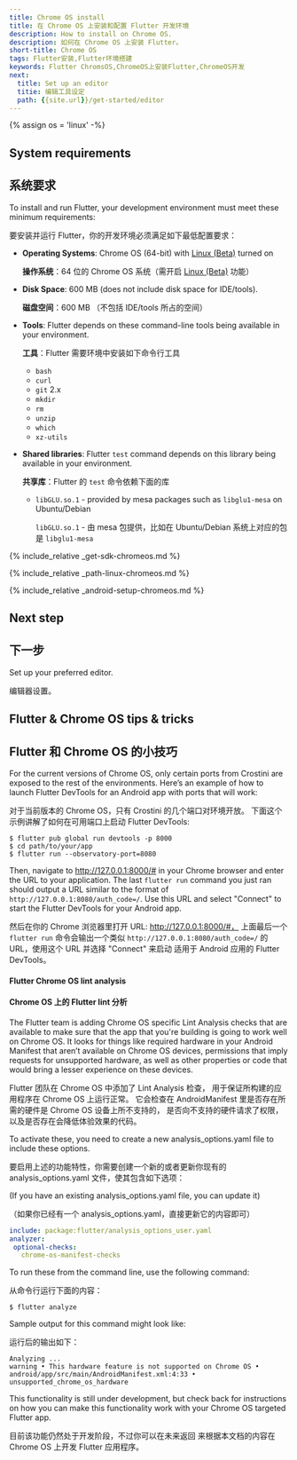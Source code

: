 ```yaml
---
title: Chrome OS install
title: 在 Chrome OS 上安装和配置 Flutter 开发环境
description: How to install on Chrome OS.
description: 如何在 Chrome OS 上安装 Flutter。
short-title: Chrome OS
tags: Flutter安装,Flutter环境搭建
keywords: Flutter ChromsOS,ChromeOS上安装Flutter,ChromeOS开发
next:
  title: Set up an editor
  titie: 编辑工具设定
  path: {{site.url}}/get-started/editor
---
```


{% assign os = 'linux' -%}

## System requirements

## 系统要求

To install and run Flutter, your development environment
must meet these minimum requirements:

要安装并运行 Flutter，你的开发环境必须满足如下最低配置要求：

* **Operating Systems**: Chrome OS (64-bit) with [Linux (Beta)][] turned on

  **操作系统**：64 位的 Chrome OS 系统（需开启 [Linux (Beta)][] 功能）

* **Disk Space**: 600 MB (does not include disk space for IDE/tools).

  **磁盘空间**：600 MB （不包括 IDE/tools 所占的空间）
  
* **Tools**: Flutter depends on these command-line
  tools being available in your environment.
  
  **工具**：Flutter 需要环境中安装如下命令行工具
  
  * `bash`
  * `curl`
  * `git` 2.x
  * `mkdir`
  * `rm`
  * `unzip`
  * `which`
  * `xz-utils`
* **Shared libraries**: Flutter `test` command depends on
  this library being available in your environment.

  **共享库**：Flutter 的 `test` 命令依赖下面的库

  * `libGLU.so.1` - provided by mesa packages such as `libglu1-mesa` on
     Ubuntu/Debian
    
    `libGLU.so.1` - 由 mesa 包提供，比如在 Ubuntu/Debian
    系统上对应的包是 `libglu1-mesa`

{% include_relative _get-sdk-chromeos.md %}

{% include_relative _path-linux-chromeos.md %}

{% include_relative _android-setup-chromeos.md %}

## Next step

## 下一步

Set up your preferred editor.

编辑器设置。

## Flutter & Chrome OS tips & tricks

## Flutter 和 Chrome OS 的小技巧

For the current versions of Chrome OS, only certain ports from
Crostini are exposed to the rest of the environments.
Here’s an example of how to launch
Flutter DevTools for an Android app with ports
that will work:

对于当前版本的 Chrome OS，只有 Crostini 的几个端口对环境开放。
下面这个示例讲解了如何在可用端口上启动 Flutter DevTools:

```terminal
$ flutter pub global run devtools -p 8000
$ cd path/to/your/app
$ flutter run --observatory-port=8080
```

Then, navigate to http://127.0.0.1:8000/#
in your Chrome browser and enter the URL to your
application. The last `flutter run` command you
just ran should output a URL similar to the format
of `http://127.0.0.1:8080/auth_code=/`. Use this URL
and select "Connect" to start the Flutter DevTools
for your Android app.

然后在你的 Chrome 浏览器里打开 URL: http://127.0.0.1:8000/#，
上面最后一个 `flutter run` 命令会输出一个类似 `http://127.0.0.1:8080/auth_code=/`
的 URL，使用这个 URL 并选择 "Connect" 来启动
适用于 Android 应用的 Flutter DevTools。

#### Flutter Chrome OS lint analysis

#### Chrome OS 上的 Flutter lint 分析

The Flutter team is adding Chrome OS specific
Lint Analysis checks that are available to make
sure that the app that you're building is going
to work well on Chrome OS. It looks for things
like required hardware in your Android Manifest
that aren’t available on Chrome OS devices,
permissions that imply requests for unsupported
hardware, as well as other properties or code
that would bring a lesser experience on these devices.

Flutter 团队在 Chrome OS 中添加了 Lint Analysis 检查，
用于保证所构建的应用程序在 Chrome OS 上运行正常。
它会检查在 AndroidManifest 里是否存在所需的硬件是 Chrome OS 设备上所不支持的，
是否向不支持的硬件请求了权限，以及是否存在会降低体验效果的代码。

To activate these,
you need to create a new analysis_options.yaml file to include these options.

要启用上述的功能特性，你需要创建一个新的或者更新你现有的
analysis_options.yaml 文件，使其包含如下选项：

(If you have an existing analysis_options.yaml file, you can update it)

（如果你已经有一个 analysis_options.yaml，直接更新它的内容即可）

```yaml
include: package:flutter/analysis_options_user.yaml
analyzer:
 optional-checks:
   chrome-os-manifest-checks
```

To run these from the command line, use the following command:

从命令行运行下面的内容：

```terminal
$ flutter analyze
```

Sample output for this command might look like:

运行后的输出如下：

```terminal
Analyzing ...
warning • This hardware feature is not supported on Chrome OS •
android/app/src/main/AndroidManifest.xml:4:33 • unsupported_chrome_os_hardware
```

This functionality is still under development,
but check back for instructions on how you can make
this functionality work with your Chrome OS
targeted Flutter app.

目前该功能仍然处于开发阶段，不过你可以在未来返回
来根据本文档的内容在 Chrome OS 上开发 Flutter 应用程序。

[Linux (Beta)]: https://support.google.com/chromebook/answer/9145439
